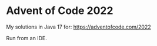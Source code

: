 Advent of Code 2022
===================

My solutions in Java 17 for: https://adventofcode.com/2022

Run from an IDE.
